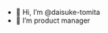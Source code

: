 - 👋 Hi, I’m @daisuke-tomita
- 🌱 I’m product manager

<!---
daisuke-tomita/daisuke-tomita is a ✨ special ✨ repository because its `README.md` (this file) appears on your GitHub profile.
You can click the Preview link to take a look at your changes.
--->
